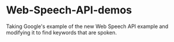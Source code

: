 Web-Speech-API-demos
====================

Taking Google's example of the new Web Speech API example and modifying it to find keywords that are spoken.
